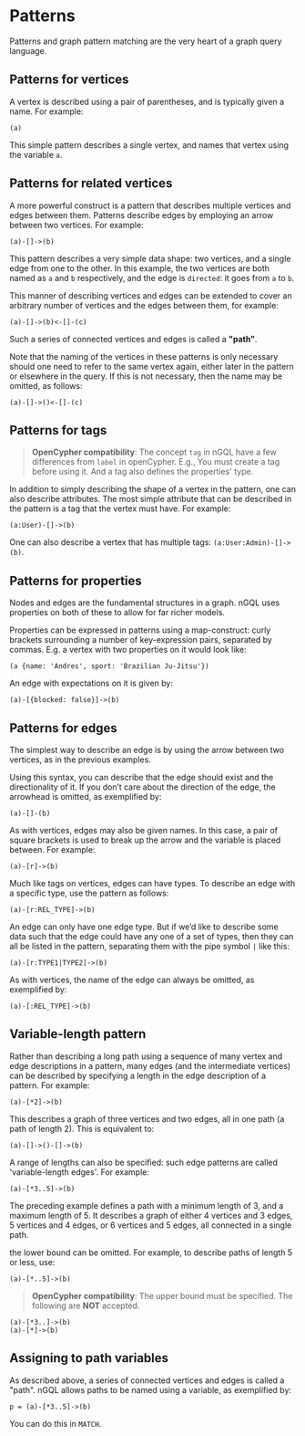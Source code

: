 # Patterns

Patterns and graph pattern matching are the very heart of a graph query language.

## Patterns for vertices

A vertex is described using a pair of parentheses, and is typically given a name. For example:

```ngql
(a)
```

This simple pattern describes a single vertex, and names that vertex using the variable `a`.

## Patterns for related vertices

A more powerful construct is a pattern that describes multiple vertices and edges between
them. Patterns describe edges by employing an arrow between two vertices. For example:

```ngql
(a)-[]->(b)
```

This pattern describes a very simple data shape: two vertices, and a single edge from one to the other.
In this example, the two vertices are both named as `a` and `b` respectively, and the edge is `directed`: it goes from `a` to `b`.

This manner of describing vertices and edges can be extended to cover an arbitrary number of vertices and the edges between them, for example:

```ngql
(a)-[]->(b)<-[]-(c)
```

Such a series of connected vertices and edges is called a **"path"**.

Note that the naming of the vertices in these patterns is only necessary should one need to refer to
the same vertex again, either later in the pattern or elsewhere in the query. If this is not
necessary, then the name may be omitted, as follows:

```ngql
(a)-[]->()<-[]-(c)
```

## Patterns for tags

>**OpenCypher compatibility**: The concept `tag` in nGQL have a few differences from `label` in openCypher.
> E.g., You must create a tag before using it. And a tag also defines the properties' type.

In addition to simply describing the shape of a vertex in the pattern, one can also describe attributes.
The most simple attribute that can be described in the pattern is a tag that the vertex must have.
For example:

```ngql
(a:User)-[]->(b)
```

One can also describe a vertex that has multiple tags:
`(a:User:Admin)-[]->(b)`.

## Patterns for properties

Nodes and edges are the fundamental structures in a graph. nGQL uses properties on both
of these to allow for far richer models.

Properties can be expressed in patterns using a map-construct: curly brackets surrounding a
number of key-expression pairs, separated by commas. E.g. a vertex with two properties on it would
look like:

```ngql
(a {name: 'Andres', sport: 'Brazilian Ju-Jitsu'})
```

An edge with expectations on it is given by:

```ngql
(a)-[{blocked: false}]->(b)
```

## Patterns for edges

The simplest way to describe an edge is by using the arrow between two vertices, as in the
previous examples.

Using this syntax, you can describe that the edge should exist and
the directionality of it. If you don’t care about the direction of the edge, the arrowhead is
omitted, as exemplified by:

```ngql
(a)-[]-(b)
```

As with vertices, edges may also be given names. In this case, a pair of square brackets is used
to break up the arrow and the variable is placed between. For example:

```ngql
(a)-[r]->(b)
```

Much like tags on vertices, edges can have types. To describe an edge with a specific
type, use the pattern as follows:

```ngql
(a)-[r:REL_TYPE]->(b)
```

An edge can only have one edge type. But if we’d like to describe some data such that
the edge could have any one of a set of types, then they can all be listed in the pattern,
separating them with the pipe symbol `|` like this:

```ngql
(a)-[r:TYPE1|TYPE2]->(b)
```

As with vertices, the name of the edge can always be omitted, as exemplified by:

```ngql
(a)-[:REL_TYPE]->(b)
```

## Variable-length pattern

Rather than describing a long path using a sequence of many vertex and edge descriptions in
a pattern, many edges (and the intermediate vertices) can be described by specifying a length
in the edge description of a pattern. For example:

```ngql
(a)-[*2]->(b)
```

This describes a graph of three vertices and two edges, all in one path (a path of length 2). This
is equivalent to:

```ngql
(a)-[]->()-[]->(b)
```

A range of lengths can also be specified: such edge patterns are called 'variable-length edges'. For example:

```ngql
(a)-[*3..5]->(b)
```

The preceding example defines a path with a minimum length of 3, and a maximum length of 5. It describes a graph of either 4 vertices and 3
edges, 5 vertices and 4 edges, or 6 vertices and 5 edges, all connected in
a single path.

the lower bound can be omitted. For example, to describe paths of length 5 or less, use:

```ngql
(a)-[*..5]->(b)
```

>**OpenCypher compatibility**: The upper bound must be specified. The following are **NOT** accepted.

```ngql
(a)-[*3..]->(b)
(a)-[*]->(b)
```

## Assigning to path variables

As described above, a series of connected vertices and edges is called a "path". nGQL allows
paths to be named using a variable, as exemplified by:

```ngql
p = (a)-[*3..5]->(b)
```

You can do this in `MATCH`.